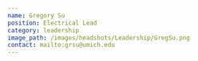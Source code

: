 ```yaml
---
name: Gregory Su
position: Electrical Lead
category: leadership
image_path: /images/headshots/Leadership/GregSu.png
contact: mailto:grsu@umich.edu
---
```

